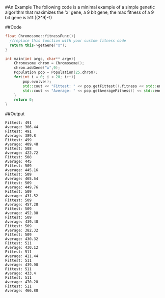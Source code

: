 #An Example
The following code is a minimal example of a simple genetic algorithm that maximizes the 'x' gene, a 9 bit gene, the max fitness of a 9 bit gene is 511.((2^9)-1)

##Code
```C++
float Chromosome::fitnessFunc(){
  //replace this function with your custom fitness code
  return this->getGene("x");
}

int main(int argc, char** argv){
    Chromosome chrom = Chromosome();
    chrom.addGene("x",9);
    Population pop = Population(25,chrom);
    for(int i = 0; i < 20; i++){
        pop.evolve();
        std::cout << "Fittest: " << pop.getFittest().fitness << std::endl;
        std::cout << "Average: " << pop.getAverageFitness() << std::endl;
    }
    return 0;
}
```

##Output
```
Fittest: 491
Average: 306.44
Fittest: 491
Average: 389.8
Fittest: 499
Average: 409.48
Fittest: 508
Average: 422.72
Fittest: 508
Average: 445
Fittest: 509
Average: 445.16
Fittest: 509
Average: 465.64
Fittest: 509
Average: 449.76
Fittest: 509
Average: 431.52
Fittest: 509
Average: 457.28
Fittest: 509
Average: 452.88
Fittest: 509
Average: 439.48
Fittest: 509
Average: 382.32
Fittest: 509
Average: 430.32
Fittest: 511
Average: 430.12
Fittest: 511
Average: 411.44
Fittest: 511
Average: 439.08
Fittest: 511
Average: 433.4
Fittest: 511
Average: 470.28
Fittest: 511
Average: 466.88
```
